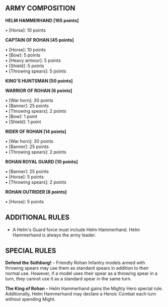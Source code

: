﻿## ARMY COMPOSITION

<div class="unitCard" markdown>

**HELM HAMMERHAND [165 points]**

• [Horse]: 10 points  

**CAPTAIN OF ROHAN [45 points]**

• [Horse]: 10 points  
• [Bow]: 5 points  
• [Heavy armour]: 5 points  
• [Shield]: 5 points  
• [Throwing spears]: 5 points  

**KING'S HUNTSMAN [50 points]**

**WARRIOR OF ROHAN [6 points]**

• [War horn]: 30 points  
• [Banner]: 25 points  
• [Throwing spears]: 2 points  
• [Bow]: 1 point  
• [Shield]: 1 point  

**RIDER OF ROHAN [14 points]**

• [War horn]: 30 points  
• [Banner]: 25 points  
• [Throwing spears]: 2 points  

**ROHAN ROYAL GUARD [10 points]**

• [Banner]: 25 points  
• [Horse]: 5 points  
• [Throwing spears]: 2 points  

**ROHAN OUTRIDER [8 points]**

• [Horse]: 5 points  

</div>

## ADDITIONAL RULES

- A Helm's Guard force must include Helm Hammerhand. Helm Hammerhand is always the army leader.

## SPECIAL RULES

**Defend the Súthburg!** – Friendly Rohan Infantry models armed with throwing spears may use them as standard spears in addition to their normal use. However, if a model uses their spear as a throwing spear in a turn, they cannot use it as a standard spear in the same turn.

**The King of Rohan** – Helm Hammerhand gains the Mighty Hero special rule. Additionally, Helm Hammerhand may declare a Heroic Combat each turn without spending Might.
